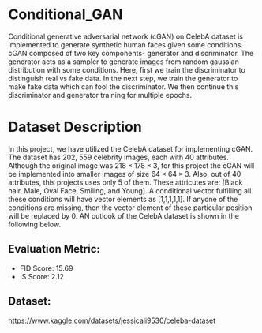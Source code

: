 # Conditional_GAN


Conditional generative adversarial network (cGAN) on CelebA dataset is implemented to generate synthetic human faces given some conditions. cGAN composed of two key components- generator and discriminator. The generator acts as a sampler to generate images from random gaussian distribution with some conditions. Here, first we train the discriminator to distinguish real vs fake data. In the next step, we train the generator to make fake data which can fool the discriminator. We then continue this discriminator and generator training for multiple epochs. 

# Dataset Description

In this project, we have utilized the CelebA dataset for implementing cGAN. The dataset has 202, 559 celebrity images, each with 40 attributes. Although the original image was $218 \times 178 \times 3$, for this project the cGAN will be implemented into smaller images of size $64 \times 64 \times 3$. Also, out of 40 attributes, this projects uses only 5 of them. These attricutes are: [Black hair, Male, Oval Face, Smiling, and Young]. A conditional vector fulfilling all these conditions will have vector elements as [1,1,1,1,1]. If anyone of the conditions are missing, then the vector element of these particular position will be replaced by 0. AN outlook of the CelebA dataset is shown in the following below. 


## Evaluation Metric:

* FID Score: 15.69
* IS Score: 2.12

## Dataset: 

https://www.kaggle.com/datasets/jessicali9530/celeba-dataset

